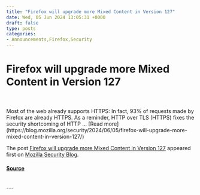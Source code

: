 ```yaml
---
title: "Firefox will upgrade more Mixed Content in Version 127"
date: Wed, 05 Jun 2024 13:05:31 +0000
draft: false
type: posts
categories: 
- Announcements,Firefox,Security
---
```

# Firefox will upgrade more Mixed Content in Version 127

<br/>

<br/>
Most of the web already supports HTTPS: In fact, 93% of requests made by Firefox are already HTTPS. As a reminder, HTTP over TLS (HTTPS) fixes the security shortcoming of HTTP … [Read more](https://blog.mozilla.org/security/2024/06/05/firefox-will-upgrade-more-mixed-content-in-version-127/)

The post [Firefox will upgrade more Mixed Content in Version 127](https://blog.mozilla.org/security/2024/06/05/firefox-will-upgrade-more-mixed-content-in-version-127/) appeared first on [Mozilla Security Blog](https://blog.mozilla.org/security).

#### [Source](https://blog.mozilla.org/security/2024/06/05/firefox-will-upgrade-more-mixed-content-in-version-127/)

<br/>
---
